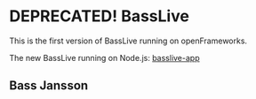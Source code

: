 # DEPRECATED! BassLive

This is the first version of BassLive running on openFrameworks.

The new BassLive running on Node.js: [basslive-app](https://github.com/bassjansson/basslive-app)

## Bass Jansson

